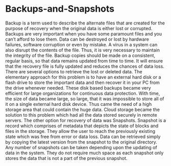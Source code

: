 # Backups-and-Snapshots

Backup is a term used to describe the alternate files that are created for the purpose of recovery when the original data is either lost or corrupted. Backups are very important when you have some paramount files and you can’t afford to lose them. Data can be destroyed or lost by hardware failures, software corruption or even by mistake. A virus in a system can also disrupt the contents of the file. Thus, it is very necessary to maintain the integrity of the file.
Backup copies should be made on a consistent, regular basis, so that data remains updated from time to time. It will ensure that the recovery file is fully updated and reduces the chances of data loss.
There are several options to retrieve the lost or deleted data. The elementary approach for this problem is to have an external hard disk or a flash drive to store the important data and then recover it in your PC from the drive whenever needed. These disk based backups became very efficient for large organizations for continuous data protection. With time, the size of data became large, so large, that it was impossible to store all of it on a single external hard disk device. Thus came the need of a high storage area that could contain the huge data. Cloud storage became the solution to this problem which had all the data stored securely in remote servers.
The other option for recovery of data was Snapshots.
Snapshot is a record which comprises of metadata that depicts the state of blocks and files in the storage. They allow the user to reach the previously existing state which was free from error or data loss. Data can be retrieved simply by copying the latest version from the snapshot to the original directory. Any number of snapshots can be taken depending upon the updating of data in the system. They do not require much space as each snapshot only stores the data that is not a part of the previous snapshot. 
 
 
 


